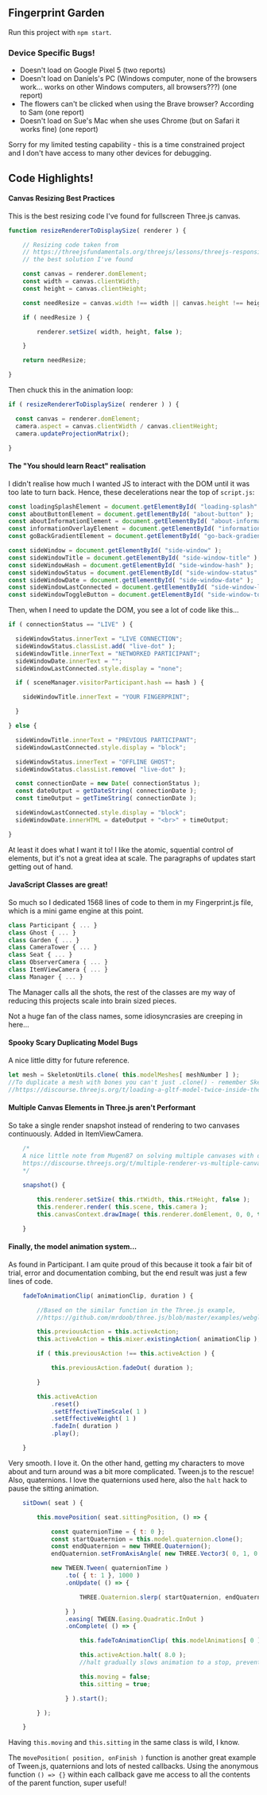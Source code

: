 ## Fingerprint Garden

Run this project with `npm start`.

### Device Specific Bugs!
- Doesn't load on Google Pixel 5 (two reports)
- Doesn't load on Daniels's PC (Windows computer, none of the browsers work... works on other Windows computers, all browsers???) (one report)
- The flowers can't be clicked when using the Brave browser? According to Sam (one report)
- Doesn't load on Sue's Mac when she uses Chrome (but on Safari it works fine) (one report)

Sorry for my limited testing capability - this is a time constrained project and I don't have access to many other devices for debugging.

## Code Highlights!

#### Canvas Resizing Best Practices
This is the best resizing code I've found for fullscreen Three.js canvas.

```js
function resizeRendererToDisplaySize( renderer ) {

	// Resizing code taken from
	// https://threejsfundamentals.org/threejs/lessons/threejs-responsive.html
	// the best solution I've found

	const canvas = renderer.domElement;
	const width = canvas.clientWidth;
	const height = canvas.clientHeight;

	const needResize = canvas.width !== width || canvas.height !== height;

	if ( needResize ) {

		renderer.setSize( width, height, false );

	}

	return needResize;

}
```

Then chuck this in the animation loop:

```js
if ( resizeRendererToDisplaySize( renderer ) ) {

  const canvas = renderer.domElement;
  camera.aspect = canvas.clientWidth / canvas.clientHeight;
  camera.updateProjectionMatrix();

}
```

#### The "You should learn React" realisation

I didn't realise how much I wanted JS to interact with the DOM until it was too late to turn back.
Hence, these decelerations near the top of `script.js`:

```js
const loadingSplashElement = document.getElementById( "loading-splash" );
const aboutButtonElement = document.getElementById( "about-button" );
const aboutInformationElement = document.getElementById( "about-information" );
const informationOverlayElement = document.getElementById( "information-overlay" );
const goBackGradientElement = document.getElementById( "go-back-gradient" );

const sideWindow = document.getElementById( "side-window" );
const sideWindowTitle = document.getElementById( "side-window-title" );
const sideWindowHash = document.getElementById( "side-window-hash" );
const sideWindowStatus = document.getElementById( "side-window-status" );
const sideWindowDate = document.getElementById( "side-window-date" );
const sideWindowLastConnected = document.getElementById( "side-window-last-connected" );
const sideWindowToggleButton = document.getElementById( "side-window-toggle-button" );
```

Then, when I need to update the DOM, you see a lot of code like this...

```js
if ( connectionStatus == "LIVE" ) {

  sideWindowStatus.innerText = "LIVE CONNECTION";
  sideWindowStatus.classList.add( "live-dot" );
  sideWindowTitle.innerText = "NETWORKED PARTICIPANT";
  sideWindowDate.innerText = "";
  sideWindowLastConnected.style.display = "none";

  if ( sceneManager.visitorParticipant.hash == hash ) {

    sideWindowTitle.innerText = "YOUR FINGERPRINT";

  }

} else {

  sideWindowTitle.innerText = "PREVIOUS PARTICIPANT";
  sideWindowLastConnected.style.display = "block";

  sideWindowStatus.innerText = "OFFLINE GHOST";
  sideWindowStatus.classList.remove( "live-dot" );

  const connectionDate = new Date( connectionStatus );
  const dateOutput = getDateString( connectionDate );
  const timeOutput = getTimeString( connectionDate );

  sideWindowLastConnected.style.display = "block";
  sideWindowDate.innerHTML = dateOutput + "<br>" + timeOutput;

}
```

At least it does what I want it to! I like the atomic, squential control of elements, but it's not a great idea at scale. The paragraphs of updates start getting out of hand.

#### JavaScript Classes are great!

So much so I dedicated 1568 lines of code to them in my Fingerprint.js file, which is a mini game engine at this point.

```js
class Participant { ... }
class Ghost { ... }
class Garden { ... }
class CameraTower { ... }
class Seat { ... }
class ObserverCamera { ... }
class ItemViewCamera { ... }
class Manager { ... }
```
The Manager calls all the shots, the rest of the classes are my way of reducing this projects scale into brain sized pieces.

Not a huge fan of the class names, some idiosyncrasies are creeping in here...

#### Spooky Scary Duplicating Model Bugs

A nice little ditty for future reference.

```js
let mesh = SkeletonUtils.clone( this.modelMeshes[ meshNumber ] );
//To duplicate a mesh with bones you can't just .clone() - remember Skeleton!
//https://discourse.threejs.org/t/loading-a-gltf-model-twice-inside-the-loader-load/8373/2
```

#### Multiple Canvas Elements in Three.js aren't Performant

So take a single render snapshot instead of rendering to two canvases continuously.
Added in ItemViewCamera.

```js
	/*
	A nice little note from Mugen87 on solving multiple canvases with one renderer
	https://discourse.threejs.org/t/multiple-renderer-vs-multiple-canvas/3085/2
	*/
  
 	snapshot() {

		this.renderer.setSize( this.rtWidth, this.rtHeight, false );
		this.renderer.render( this.scene, this.camera );
		this.canvasContext.drawImage( this.renderer.domElement, 0, 0, this.rtWidth, this.rtHeight );

	}
```

#### Finally, the model animation system...

As found in Participant. I am quite proud of this because it took a fair bit of trial, error and documentation combing, but the end result was just a few lines of code.

```js
	fadeToAnimationClip( animationClip, duration ) {

		//Based on the similar function in the Three.js example,
		//https://github.com/mrdoob/three.js/blob/master/examples/webgl_animation_multiple.html

		this.previousAction = this.activeAction;
		this.activeAction = this.mixer.existingAction( animationClip );

		if ( this.previousAction !== this.activeAction ) {

			this.previousAction.fadeOut( duration );

		}

		this.activeAction
			.reset()
			.setEffectiveTimeScale( 1 )
			.setEffectiveWeight( 1 )
			.fadeIn( duration )
			.play();

	}
```

Very smooth. I love it. On the other hand, getting my characters to move about and turn around was a bit more complicated.
Tween.js to the rescue! Also, quaternions. I love the quaternions used here, also the `halt` hack to pause the sitting animation.

```js
	sitDown( seat ) {

		this.movePosition( seat.sittingPosition, () => {

			const quaternionTime = { t: 0 };
			const startQuaternion = this.model.quaternion.clone();
			const endQuaternion = new THREE.Quaternion();
			endQuaternion.setFromAxisAngle( new THREE.Vector3( 0, 1, 0 ), seat.rotation );

			new TWEEN.Tween( quaternionTime )
				.to( { t: 1 }, 1000 )
				.onUpdate( () => {

					THREE.Quaternion.slerp( startQuaternion, endQuaternion, this.model.quaternion, quaternionTime.t );

				} )
				.easing( TWEEN.Easing.Quadratic.InOut )
				.onComplete( () => {

					this.fadeToAnimationClip( this.modelAnimations[ 0 ][ 3 ], 0.5 );

					this.activeAction.halt( 8.0 );
					//halt gradually slows animation to a stop, preventing sitting down animation looping.

					this.moving = false;
					this.sitting = true;

				} ).start();

		} );

	}
```

Having `this.moving` and `this.sitting` in the same class is wild, I know.

The `movePosition( position, onFinish )` function is another great example of Tween.js, quaternions and lots of nested callbacks. Using the anonymous function `() => {}` within each callback gave me access to all the contents of the parent function, super useful!

